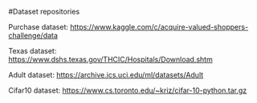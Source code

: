 #Dataset repositories

Purchase dataset: https://www.kaggle.com/c/acquire-valued-shoppers-challenge/data

Texas dataset: https://www.dshs.texas.gov/THCIC/Hospitals/Download.shtm

Adult dataset: https://archive.ics.uci.edu/ml/datasets/Adult

Cifar10 dataset: https://www.cs.toronto.edu/~kriz/cifar-10-python.tar.gz
